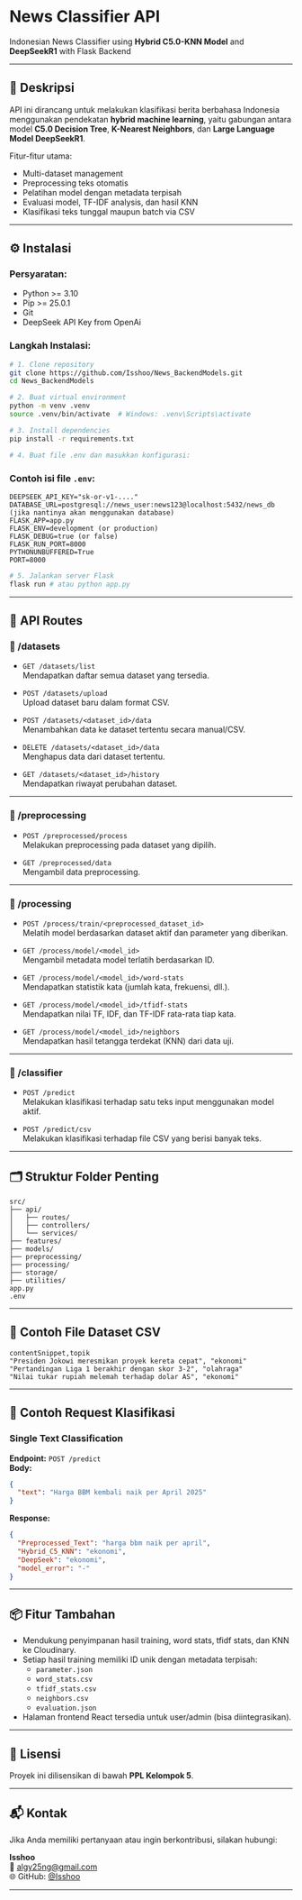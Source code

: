 # News Classifier API

Indonesian News Classifier using **Hybrid C5.0-KNN Model** and **DeepSeekR1** with Flask Backend

---

## 🚀 Deskripsi

API ini dirancang untuk melakukan klasifikasi berita berbahasa Indonesia menggunakan pendekatan **hybrid machine learning**, yaitu gabungan antara model **C5.0 Decision Tree**, **K-Nearest Neighbors**, dan **Large Language Model DeepSeekR1**.

Fitur-fitur utama:
- Multi-dataset management
- Preprocessing teks otomatis
- Pelatihan model dengan metadata terpisah
- Evaluasi model, TF-IDF analysis, dan hasil KNN
- Klasifikasi teks tunggal maupun batch via CSV

---

## ⚙️ Instalasi

### Persyaratan:
- Python >= 3.10
- Pip >= 25.0.1
- Git
- DeepSeek API Key from OpenAi

### Langkah Instalasi:

```bash
# 1. Clone repository
git clone https://github.com/Isshoo/News_BackendModels.git
cd News_BackendModels

# 2. Buat virtual environment
python -m venv .venv
source .venv/bin/activate  # Windows: .venv\Scripts\activate

# 3. Install dependencies
pip install -r requirements.txt

# 4. Buat file .env dan masukkan konfigurasi:
```

### Contoh isi file `.env`:

```env
DEEPSEEK_API_KEY="sk-or-v1-...."
DATABASE_URL=postgresql://news_user:news123@localhost:5432/news_db (jika nantinya akan menggunakan database)
FLASK_APP=app.py
FLASK_ENV=development (or production)
FLASK_DEBUG=true (or false)
FLASK_RUN_PORT=8000
PYTHONUNBUFFERED=True
PORT=8000
```

```bash
# 5. Jalankan server Flask
flask run # atau python app.py
```

---

## 📡 API Routes

### 📁 /datasets
- `GET /datasets/list`  
  Mendapatkan daftar semua dataset yang tersedia.

- `POST /datasets/upload`  
  Upload dataset baru dalam format CSV.

- `POST /datasets/<dataset_id>/data`  
  Menambahkan data ke dataset tertentu secara manual/CSV.

- `DELETE /datasets/<dataset_id>/data`  
  Menghapus data dari dataset tertentu.

- `GET /datasets/<dataset_id>/history`  
  Mendapatkan riwayat perubahan dataset.

---

### 🧹 /preprocessing
- `POST /preprocessed/process`  
  Melakukan preprocessing pada dataset yang dipilih.

- `GET /preprocessed/data`  
  Mengambil data preprocessing.

---

### 🧠 /processing
- `POST /process/train/<preprocessed_dataset_id>`  
  Melatih model berdasarkan dataset aktif dan parameter yang diberikan.

- `GET /process/model/<model_id>`  
  Mengambil metadata model terlatih berdasarkan ID.

- `GET /process/model/<model_id>/word-stats`  
  Mendapatkan statistik kata (jumlah kata, frekuensi, dll.).

- `GET /process/model/<model_id>/tfidf-stats`  
  Mendapatkan nilai TF, IDF, dan TF-IDF rata-rata tiap kata.

- `GET /process/model/<model_id>/neighbors`  
  Mendapatkan hasil tetangga terdekat (KNN) dari data uji.

---

### 🤖 /classifier
- `POST /predict`  
  Melakukan klasifikasi terhadap satu teks input menggunakan model aktif.

- `POST /predict/csv`  
  Melakukan klasifikasi terhadap file CSV yang berisi banyak teks.

---

## 🗂️ Struktur Folder Penting

```
src/
├── api/
│   ├── routes/
│   ├── controllers/
│   └── services/
├── features/
├── models/
├── preprocessing/
├── processing/
├── storage/
├── utilities/
app.py
.env
```

---

## 📄 Contoh File Dataset CSV

```csv
contentSnippet,topik
"Presiden Jokowi meresmikan proyek kereta cepat", "ekonomi"
"Pertandingan Liga 1 berakhir dengan skor 3-2", "olahraga"
"Nilai tukar rupiah melemah terhadap dolar AS", "ekonomi"
```

---

## 🧪 Contoh Request Klasifikasi

### Single Text Classification

**Endpoint:** `POST /predict`  
**Body:**
```json
{
  "text": "Harga BBM kembali naik per April 2025"
}
```

**Response:**
```json
{
  "Preprocessed_Text": "harga bbm naik per april",
  "Hybrid_C5_KNN": "ekonomi",
  "DeepSeek": "ekonomi",
  "model_error": "-"
}
```

---

## 📦 Fitur Tambahan

- Mendukung penyimpanan hasil training, word stats, tfidf stats, dan KNN ke Cloudinary.
- Setiap hasil training memiliki ID unik dengan metadata terpisah:
  - `parameter.json`
  - `word_stats.csv`
  - `tfidf_stats.csv`
  - `neighbors.csv`
  - `evaluation.json`
- Halaman frontend React tersedia untuk user/admin (bisa diintegrasikan).

---

## 📄 Lisensi

Proyek ini dilisensikan di bawah **PPL Kelompok 5**.

---

## 📬 Kontak

Jika Anda memiliki pertanyaan atau ingin berkontribusi, silakan hubungi:

**Isshoo**  
📧 [algy25ng@gmail.com](mailto:algy25ng@gmail.com)  
🌐 GitHub: [@Isshoo](https://github.com/Isshoo)

---
